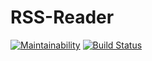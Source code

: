 # RSS-Reader

[![Maintainability](https://api.codeclimate.com/v1/badges/c8fe07448063cdaf81e2/maintainability)](https://codeclimate.com/github/igorpost92/project-lvl3-s282/maintainability)
[![Build Status](https://travis-ci.org/igorpost92/project-lvl3-s282.svg?branch=master)](https://travis-ci.org/igorpost92/project-lvl3-s282)
